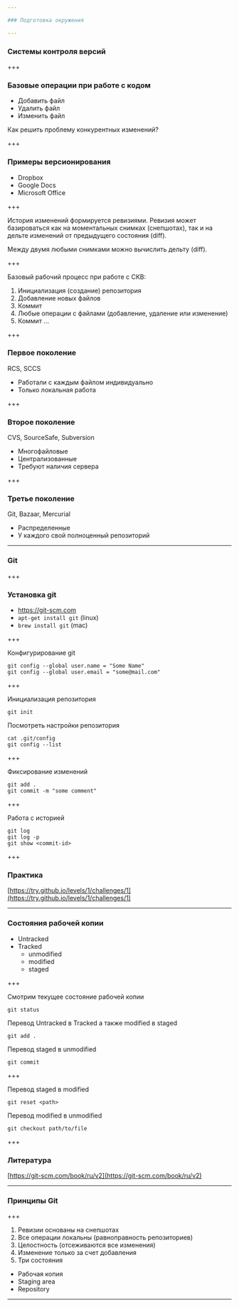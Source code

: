```yaml
---

### Подготовка окружения

---
```


### Системы контроля версий

+++

### Базовые операции при работе с кодом

* Добавить файл
* Удалить файл
* Изменить файл

Как решить проблему конкурентных изменений?

+++

### Примеры версионирования

* Dropbox
* Google Docs
* Microsoft Office

+++

История изменений формируется ревизиями. Ревизия может базироваться как на
моментальных снимках (снепшотах), так и на дельте изменений от предыдущего состояния
(diff).

Между двумя любыми снимками можно вычислить дельту (diff).

+++

Базовый рабочий процесс при работе с СКВ:

1. Инициализация (создание) репозитория
2. Добавление новых файлов
3. Коммит
4. Любые операции с файлами (добавление, удаление или изменение)
5. Коммит
...

+++

### Первое поколение

RCS, SCCS

* Работали с каждым файлом индивидуально
* Только локальная работа

+++

### Второе поколение

CVS, SourceSafe, Subversion

* Многофайловые
* Централизованные
* Требуют наличия сервера

+++

### Третье поколение

Git, Bazaar, Mercurial

* Распределенные
* У каждого свой полноценный репозиторий

---

### Git

+++

### Установка git

* https://git-scm.com
* `apt-get install git` (linux)
* `brew install git` (mac)

+++

Конфигурирование git

```
git config --global user.name = "Some Name"
git config --global user.email = "some@mail.com"
```

+++

Инициализация репозитория

```
git init
```

Посмотреть настройки репозитория
```
cat .git/config
git config --list
```

+++

Фиксирование изменений

```
git add .
git commit -m "some comment"
```

+++

Работа с историей

```
git log
git log -p
git show <commit-id>
```

+++

### Практика

[https://try.github.io/levels/1/challenges/1](https://try.github.io/levels/1/challenges/1)

---

### Состояния рабочей копии

* Untracked
* Tracked
  * unmodified
  * modified
  * staged

+++

Смотрим текущее состояние рабочей копии

```
git status
```

Перевод Untracked в Tracked
а также modified в staged
```
git add .
```

Перевод staged в unmodified
```
git commit
```

+++

Перевод staged в modified
```
git reset <path>
```

Перевод modified в unmodified

```
git checkout path/to/file
```

+++

### Литература

[https://git-scm.com/book/ru/v2](https://git-scm.com/book/ru/v2)

---

### Принципы Git

+++

1. Ревизии основаны на снепшотах
2. Все операции локальны (равноправность репозиториев)
3. Целостность (отсеживаются все изменения)
4. Изменение только за счет добавления
5. Три состояния
  * Рабочая копия
  * Staging area
  * Repository

---
